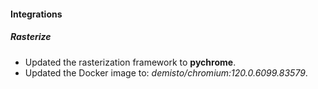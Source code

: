 
#### Integrations

##### Rasterize

- Updated the rasterization framework to **pychrome**.
- Updated the Docker image to: *demisto/chromium:120.0.6099.83579*.
